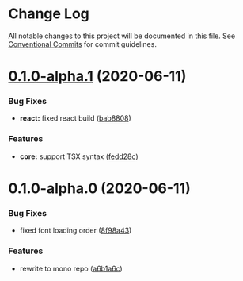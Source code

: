 # Change Log

All notable changes to this project will be documented in this file.
See [Conventional Commits](https://conventionalcommits.org) for commit guidelines.

# [0.1.0-alpha.1](https://github.com/favware/syntax-highlighter/compare/v0.1.0-alpha.0...v0.1.0-alpha.1) (2020-06-11)

### Bug Fixes

-   **react:** fixed react build ([bab8808](https://github.com/favware/syntax-highlighter/commit/bab88081665b00db36ceb32c047fbc65c32e85e0))

### Features

-   **core:** support TSX syntax ([fedd28c](https://github.com/favware/syntax-highlighter/commit/fedd28c41281d25ae78dbb92988f44525a3c46f2))

# 0.1.0-alpha.0 (2020-06-11)

### Bug Fixes

-   fixed font loading order ([8f98a43](https://github.com/favware/syntax-highlighter/commit/8f98a43e325ace4ed0e3f3ecd8522c11de1914d6))

### Features

-   rewrite to mono repo ([a6b1a6c](https://github.com/favware/syntax-highlighter/commit/a6b1a6c63cf0770de2c95a324338597b3bfce6cd))
